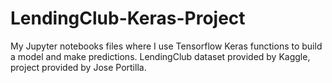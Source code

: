# LendingClub-Keras-Project
 My Jupyter notebooks files where I use Tensorflow Keras functions to build a model and make predictions. LendingClub dataset provided by Kaggle, project provided by Jose Portilla. 
